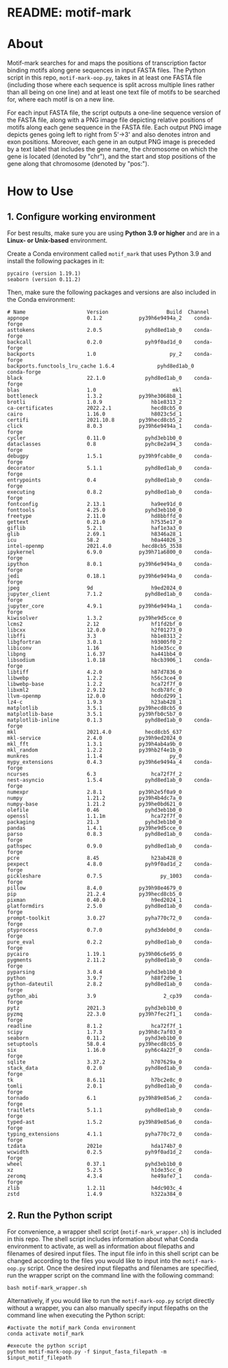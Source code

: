 # README: motif-mark 

# About
Motif-mark searches for and maps the positions of transcription factor binding motifs along gene sequences in input FASTA files. The Python script in this repo, `motif-mark-oop.py`, takes in at least one FASTA file (including those where each sequence is split across multiple lines rather than all being on one line) and at least one text file of motifs to be searched for, where each motif is on a new line. 

For each input FASTA file, the script outputs a one-line sequence version of the FASTA file, along with a PNG image file depicting relative positions of motifs along each gene sequence in the FASTA file. Each output PNG image depicts genes going left to right from 5'->3' and also denotes intron and exon positions. Moreover, each gene in an output PNG image is preceded by a text label that includes the gene name, the chromosome on which the gene is located (denoted by "chr"), and the start and stop positions of the gene along that chromosome (denoted by "pos:").


# How to Use

## 1. Configure working environment

For best results, make sure you are using __Python 3.9 or higher__ and are in a __Linux- or Unix-based__ environment. 

Create a Conda environment called `motif_mark` that uses Python 3.9 and install the following packages in it:

```
pycairo (version 1.19.1)
seaborn (version 0.11.2)
```

Then, make sure the following packages and versions are also included in the Conda environment:

```
# Name                    Version                   Build  Channel
appnope                   0.1.2            py39h6e9494a_2    conda-forge
asttokens                 2.0.5              pyhd8ed1ab_0    conda-forge
backcall                  0.2.0              pyh9f0ad1d_0    conda-forge
backports                 1.0                        py_2    conda-forge
backports.functools_lru_cache 1.6.4              pyhd8ed1ab_0    conda-forge
black                     22.1.0             pyhd8ed1ab_0    conda-forge
blas                      1.0                         mkl  
bottleneck                1.3.2            py39he3068b8_1  
brotli                    1.0.9                hb1e8313_2  
ca-certificates           2022.2.1             hecd8cb5_0  
cairo                     1.16.0               h8023c5d_1  
certifi                   2021.10.8        py39hecd8cb5_2  
click                     8.0.3            py39h6e9494a_1    conda-forge
cycler                    0.11.0             pyhd3eb1b0_0  
dataclasses               0.8                pyhc8e2a94_3    conda-forge
debugpy                   1.5.1            py39h9fcab8e_0    conda-forge
decorator                 5.1.1              pyhd8ed1ab_0    conda-forge
entrypoints               0.4                pyhd8ed1ab_0    conda-forge
executing                 0.8.2              pyhd8ed1ab_0    conda-forge
fontconfig                2.13.1               ha9ee91d_0  
fonttools                 4.25.0             pyhd3eb1b0_0  
freetype                  2.11.0               hd8bbffd_0  
gettext                   0.21.0               h7535e17_0  
giflib                    5.2.1                haf1e3a3_0  
glib                      2.69.1               h8346a28_1  
icu                       58.2                 h0a44026_3  
intel-openmp              2021.4.0          hecd8cb5_3538  
ipykernel                 6.9.0            py39h71a6800_0    conda-forge
ipython                   8.0.1            py39h6e9494a_0    conda-forge
jedi                      0.18.1           py39h6e9494a_0    conda-forge
jpeg                      9d                   h9ed2024_0  
jupyter_client            7.1.2              pyhd8ed1ab_0    conda-forge
jupyter_core              4.9.1            py39h6e9494a_1    conda-forge
kiwisolver                1.3.2            py39he9d5cce_0  
lcms2                     2.12                 hf1fd2bf_0  
libcxx                    12.0.0               h2f01273_0  
libffi                    3.3                  hb1e8313_2  
libgfortran               3.0.1                h93005f0_2  
libiconv                  1.16                 h1de35cc_0  
libpng                    1.6.37               ha441bb4_0  
libsodium                 1.0.18               hbcb3906_1    conda-forge
libtiff                   4.2.0                h87d7836_0  
libwebp                   1.2.2                h56c3ce4_0  
libwebp-base              1.2.2                hca72f7f_0  
libxml2                   2.9.12               hcdb78fc_0  
llvm-openmp               12.0.0               h0dcd299_1  
lz4-c                     1.9.3                h23ab428_1  
matplotlib                3.5.1            py39hecd8cb5_0  
matplotlib-base           3.5.1            py39hfb0c5b7_0  
matplotlib-inline         0.1.3              pyhd8ed1ab_0    conda-forge
mkl                       2021.4.0           hecd8cb5_637  
mkl-service               2.4.0            py39h9ed2024_0  
mkl_fft                   1.3.1            py39h4ab4a9b_0  
mkl_random                1.2.2            py39hb2f4e1b_0  
munkres                   1.1.4                      py_0  
mypy_extensions           0.4.3            py39h6e9494a_4    conda-forge
ncurses                   6.3                  hca72f7f_2  
nest-asyncio              1.5.4              pyhd8ed1ab_0    conda-forge
numexpr                   2.8.1            py39h2e5f0a9_0  
numpy                     1.21.2           py39h4b4dc7a_0  
numpy-base                1.21.2           py39he0bd621_0  
olefile                   0.46               pyhd3eb1b0_0  
openssl                   1.1.1m               hca72f7f_0  
packaging                 21.3               pyhd3eb1b0_0  
pandas                    1.4.1            py39he9d5cce_0  
parso                     0.8.3              pyhd8ed1ab_0    conda-forge
pathspec                  0.9.0              pyhd8ed1ab_0    conda-forge
pcre                      8.45                 h23ab428_0  
pexpect                   4.8.0              pyh9f0ad1d_2    conda-forge
pickleshare               0.7.5                   py_1003    conda-forge
pillow                    8.4.0            py39h98e4679_0  
pip                       21.2.4           py39hecd8cb5_0  
pixman                    0.40.0               h9ed2024_1  
platformdirs              2.5.0              pyhd8ed1ab_0    conda-forge
prompt-toolkit            3.0.27             pyha770c72_0    conda-forge
ptyprocess                0.7.0              pyhd3deb0d_0    conda-forge
pure_eval                 0.2.2              pyhd8ed1ab_0    conda-forge
pycairo                   1.19.1           py39h06c6e95_0  
pygments                  2.11.2             pyhd8ed1ab_0    conda-forge
pyparsing                 3.0.4              pyhd3eb1b0_0  
python                    3.9.7                h88f2d9e_1  
python-dateutil           2.8.2              pyhd8ed1ab_0    conda-forge
python_abi                3.9                      2_cp39    conda-forge
pytz                      2021.3             pyhd3eb1b0_0  
pyzmq                     22.3.0           py39h7fec2f1_1    conda-forge
readline                  8.1.2                hca72f7f_1  
scipy                     1.7.3            py39h8c7af03_0  
seaborn                   0.11.2             pyhd3eb1b0_0  
setuptools                58.0.4           py39hecd8cb5_0  
six                       1.16.0             pyh6c4a22f_0    conda-forge
sqlite                    3.37.2               h707629a_0  
stack_data                0.2.0              pyhd8ed1ab_0    conda-forge
tk                        8.6.11               h7bc2e8c_0  
tomli                     2.0.1              pyhd8ed1ab_0    conda-forge
tornado                   6.1              py39h89e85a6_2    conda-forge
traitlets                 5.1.1              pyhd8ed1ab_0    conda-forge
typed-ast                 1.5.2            py39h89e85a6_0    conda-forge
typing_extensions         4.1.1              pyha770c72_0    conda-forge
tzdata                    2021e                hda174b7_0  
wcwidth                   0.2.5              pyh9f0ad1d_2    conda-forge
wheel                     0.37.1             pyhd3eb1b0_0  
xz                        5.2.5                h1de35cc_0  
zeromq                    4.3.4                he49afe7_1    conda-forge
zlib                      1.2.11               h4dc903c_4  
zstd                      1.4.9                h322a384_0
```


## 2. Run the Python script

For convenience, a wrapper shell script (`motif-mark_wrapper.sh`) is included in this repo. The shell script includes information about what Conda environment to activate, as well as information about filepaths and filenames of desired input files. The input file info in this shell script can be changed according to the files you would like to input into the `motif-mark-oop.py` script. Once the desired input filepaths and filenames are specified, run the wrapper script on the command line with the following command:

```
bash motif-mark_wrapper.sh
```

Alternatively, if you would like to run the `motif-mark-oop.py` script directly without a wrapper, you can also manually specify input filepaths on the command line when executing the Python script:

```
#activate the motif_mark Conda environment
conda activate motif_mark

#execute the python script
python motif-mark-oop.py -f $input_fasta_filepath -m $input_motif_filepath
```
